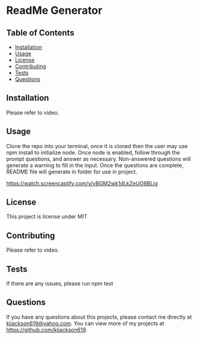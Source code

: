 # ReadMe Generator

  ## Table of Contents
  * [Installation](#installation)
  * [Usage](#usage)
  * [License](#license)
  * [Contributing](#contributing)
  * [Tests](#tests)
  * [Questions](#questions)
  
  ## Installation 
  Please refer to video.
  
  
  ## Usage 
  Clone the repo into your terminal, once it is cloned then the user may use npm install to initialize node. Once node is enabled, follow through the prompt questions, and answer as necessary. Non-answered questions will generate a warning to fill in the input. Once the questions are complete, README file will generate in folder for use in project.
  
  




https://watch.screencastify.com/v/vBGM2wk1dLkZeUO8BLjg





  ## License 
  This project is license under MIT
  
  
  ## Contributing 
  Please refer to video.
  
  
  ## Tests
  If there are any issues, please run npm test
  
  
  ## Questions
  If you have any questions about this projects, please contact me directly at kjjackson619@yahoo.com. You can view more of my projects at https://github.com/kjjackson619.
